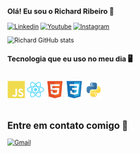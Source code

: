 ### Olá! Eu sou o Richard Ribeiro 👋

[![Linkedin](https://img.shields.io/badge/LinkedIn-0077B5?style=for-the-badge&logo=linkedin&logoColor=white)](https://www.linkedin.com/in/richard-ribeiro-6a2a72245/)
[![Youtube](https://img.shields.io/badge/YouTube-FF0000?style=for-the-badge&logo=youtube&logoColor=white)](https://www.youtube.com/@devrichard)
[![Instagram](https://img.shields.io/badge/Instagram-E4405F?style=for-the-badge&logo=instagram&logoColor=white)](https://www.instagram.com/devrichaard/)

![Richard GitHub stats](https://github-readme-stats.vercel.app/api?username=devrichaard&show_icons=true&theme=transparent)

### Tecnologia que eu uso no meu dia 🖥️

<div style="display: inline_block"><br/>
    <img aling="center" alt="js" width="40" heigth="30" src="https://raw.githubusercontent.com/devicons/devicon/master/icons/javascript/javascript-plain.svg">
    <img aling="center" alt="react" width="40" heigth="30" src="https://raw.githubusercontent.com/devicons/devicon/master/icons/react/react-original.svg">
    <img aling="center" alt="html5" width="40" heigth="30" src="https://raw.githubusercontent.com/devicons/devicon/master/icons/html5/html5-original.svg">
    <img aling="center" alt="css" width="40" heigth="30" src="https://raw.githubusercontent.com/devicons/devicon/master/icons/css3/css3-original.svg">
   <img aling="center" alt="Pyton" width="40" heigth="30" src="https://raw.githubusercontent.com/devicons/devicon/master/icons/python/python-original.svg">
</div><br/>

## Entre em contato comigo 📧

[![Gmail](https://img.shields.io/badge/Gmail-D14836?style=for-the-badge&logo=gmail&logoColor=white)](mailto:richardribeiropessoal@gmail.com)



